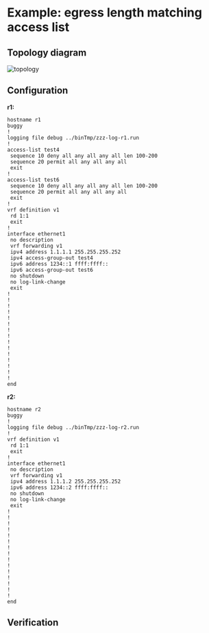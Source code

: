 # Example: egress length matching access list

## **Topology diagram**

![topology](/img/crypt-acl18.tst.png)

## **Configuration**

**r1:**
```
hostname r1
buggy
!
logging file debug ../binTmp/zzz-log-r1.run
!
access-list test4
 sequence 10 deny all any all any all len 100-200
 sequence 20 permit all any all any all
 exit
!
access-list test6
 sequence 10 deny all any all any all len 100-200
 sequence 20 permit all any all any all
 exit
!
vrf definition v1
 rd 1:1
 exit
!
interface ethernet1
 no description
 vrf forwarding v1
 ipv4 address 1.1.1.1 255.255.255.252
 ipv4 access-group-out test4
 ipv6 address 1234::1 ffff:ffff::
 ipv6 access-group-out test6
 no shutdown
 no log-link-change
 exit
!
!
!
!
!
!
!
!
!
!
!
!
!
!
!
end
```

**r2:**
```
hostname r2
buggy
!
logging file debug ../binTmp/zzz-log-r2.run
!
vrf definition v1
 rd 1:1
 exit
!
interface ethernet1
 no description
 vrf forwarding v1
 ipv4 address 1.1.1.2 255.255.255.252
 ipv6 address 1234::2 ffff:ffff::
 no shutdown
 no log-link-change
 exit
!
!
!
!
!
!
!
!
!
!
!
!
!
!
!
end
```

## **Verification**
